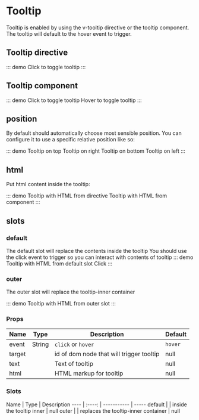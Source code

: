 
# Tooltip

Tooltip is enabled by using the v-tooltip directive or the tooltip component.
The tooltip will default to the hover event to trigger.

## Tooltip directive
::: demo
<btn v-tooltip="{text:'Tooltip text'}">Click to toggle tooltip</btn>
:::

## Tooltip component
::: demo
<btn id="tooltip-target-1">Click to toggle tooltip</btn>
<tooltip event="click" target="tooltip-target-1" text="Tooltip text"/>
<btn id="tooltip-target-2">Hover to toggle tooltip</btn>
<tooltip target="tooltip-target-2" text="Tooltip text"/>
:::

## position

By default should automatically choose most sensible position.  You can configure it to use a specific relative position like so:

::: demo
<btn id="tooltip-target-3">Tooltip on top</btn>
<btn id="tooltip-target-4">Tooltip on right</btn>
<btn id="tooltip-target-5">Tooltip on bottom</btn>
<btn id="tooltip-target-6">Tooltip on left</btn>
<tooltip position="top" target="tooltip-target-3" text="Tooltip text"/>
<tooltip position="right" target="tooltip-target-4" text="Tooltip text"/>
<tooltip position="bottom" target="tooltip-target-5" text="Tooltip text"/>
<tooltip position="left" target="tooltip-target-6" text="Tooltip text"/>
:::

## html

Put html content inside the tooltip:

::: demo
<btn v-tooltip="{html:'<b>Tooltip</b> text'}">Tooltip with HTML from directive</btn>
<btn id="tooltip-target-7">Tooltip with HTML from component</btn>
<tooltip target="tooltip-target-7" html="<b>Tooltip</b> text"/>
:::

## slots

### default
The default slot will replace the contents inside the tooltip
You should use the click event to trigger so you can interact with contents of tooltip
::: demo
<btn id="tooltip-target-8">Tooltip with HTML from default slot</btn>
<tooltip event="click" target="tooltip-target-8">
		<btn btn-class="secondary">Click</btn>
</tooltip>
:::

### outer
The outer slot will replace the tooltip-inner container

::: demo
<btn id="tooltip-target-9">Tooltip with HTML from outer slot</btn>
<tooltip event="click" target="tooltip-target-9">
	<template v-slot:outer>
		<btn btn-class="secondary">Click</btn>
	</template>
</tooltip>
:::



### Props
Name    | Type   | Description | Default
----    | :----: | ----------- | -----
event   | String | `click` or `hover`  | `hover`
target  | 		   | id of dom node that will trigger tooltip  | null
text    |        | Text of tooltip  | null
html    | 		   | HTML markup for tooltip  | null

### Slots
Name    | Type   | Description
----    | :----: | ----------- | -----
default |        | inside the tooltip inner  | null
outer   | 		   | replaces the tooltip-inner container  | null


<script>
export default {
	data () {
      	return {
      		
      	}
  	},
    mounted(){

    },
  	methods:{
      
  	}
}
</script>
